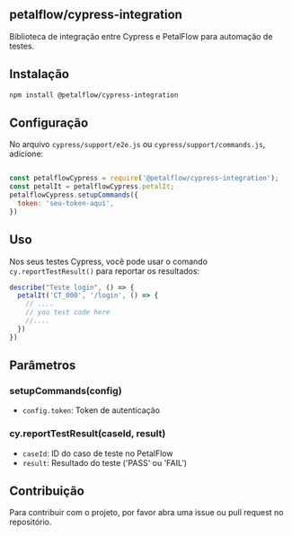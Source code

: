 ## petalflow/cypress-integration

Biblioteca de integração entre Cypress e PetalFlow para automação de testes.

## Instalação

```bash
npm install @petalflow/cypress-integration
```

## Configuração

No arquivo `cypress/support/e2e.js` ou `cypress/support/commands.js`, adicione:

```javascript

const petalflowCypress = require('@petalflow/cypress-integration');
const petalIt = petalflowCypress.petalIt;
petalflowCypress.setupCommands({
  token: 'seu-token-aqui',
})
```

## Uso

Nos seus testes Cypress, você pode usar o comando `cy.reportTestResult()` para reportar os resultados:

```javascript
describe("Teste login", () => {
  petalIt('CT_000', '/login', () => {
    // .... 
    // you test code here
    //....
  })
})
```

## Parâmetros

### setupCommands(config)
- `config.token`: Token de autenticação

### cy.reportTestResult(caseId, result)
- `caseId`: ID do caso de teste no PetalFlow
- `result`: Resultado do teste ('PASS' ou 'FAIL')

## Contribuição

Para contribuir com o projeto, por favor abra uma issue ou pull request no repositório.